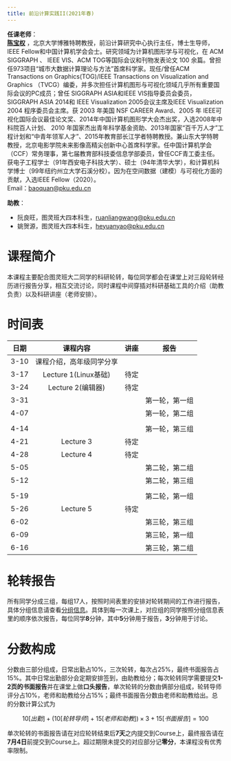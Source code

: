 ```yaml
---
title: 前沿计算实践II(2021年春)
---
```


**任课老师**：  
[**陈宝权**](http://cfcs.pku.edu.cn/baoquan/) ，北京大学博雅特聘教授，前沿计算研究中心执行主任，博士生导师，IEEE Fellow和中国计算机学会会士。研究领域为计算机图形学与可视化，在 ACM SIGGRAPH 、 IEEE VIS、ACM TOG等国际会议和刊物发表论文 100 余篇。曾担任973项目“城市大数据计算理论与方法”首席科学家。现任/曾任ACM Transactions on Graphics(TOG)/IEEE Transactions on Visualization and Graphics （TVCG）编委，并多次担任计算机图形与可视化领域几乎所有重要国际会议的PC成员；曾任 SIGGRAPH ASIA和IEEE VIS指导委员会委员，SIGGRAPH ASIA 2014和 IEEE Visualization 2005会议主席及IEEE Visualization 2004 程序委员会主席。获 2003 年美国 NSF CAREER Award、2005 年 IEEE可视化国际会议最佳论文奖、2014年中国计算机图形学大会杰出奖，入选2008年中科院百人计划、 2010 年国家杰出青年科学基金资助、2013年国家“百千万人才”工程计划和“中青年领军人才”、2015年教育部长江学者特聘教授。兼山东大学特聘教授，北京电影学院未来影像高精尖创新中心首席科学家。任中国计算机学会（CCF）常务理事，第七届教育部科技委信息学部委员，曾任CCF青工委主任。获电子工程学士（91年西安电子科技大学）、硕士（94年清华大学），和计算机科学博士（99年纽约州立大学石溪分校）。因为在空间数据（建模）与可视化方面的贡献，入选IEEE Fellow（2020）。    
Email：baoquan@pku.edu.cn

**助教**：

* 阮良旺，图灵班大四本科生，ruanliangwang@pku.edu.cn
* 姚贺源，图灵班大四本科生，heyuanyao@pku.edu.cn

# 课程简介

本课程主要配合图灵班大二同学的科研轮转，每位同学都会在课堂上对三段轮转经历进行报告分享，相互交流讨论，同时课程中间穿插对科研基础工具的介绍（助教负责）以及科研讲座（老师安排）。

# 时间表

|日期|课程内容|讲座|报告|
|:-:|:-:|:-:|:-:|
|3-10|课程介绍，高年级同学分享|||
|3-17|Lecture 1(Linux基础)|待定||
|3-24|Lecture 2(编辑器)|待定||
|3-31|||第一轮，第一组|
|4-07|||第一轮，第二组|
|||||
|4-14|||第一轮，第三组|
|4-21|Lecture 3|待定||
|4-28|Lecture 4|待定||
|5-05|||第二轮，第二组|
|5-12|||第二轮，第三组|
|||||
|5-19|||第二轮，第一组|
|5-26|Lecture 5|待定||
|6-02|||第三轮，第三组|
|6-09|||第三轮，第一组|
|6-16|||第三轮，第二组|

# 轮转报告

所有同学分成三组，每组17人，按照时间表里的安排对轮转期间的工作进行报告，具体分组信息请查看[分组信息](./assets/group.xls)。具体到每一次课上，对应组的同学按照分组信息表里的顺序依次报告，每位同学**8**分钟，其中**5**分钟用于报告，**3**分钟用于讨论。

# 分数构成

分数由三部分组成，日常出勤占10%，三次轮转，每次占25%，最终书面报告占15%。其中日常出勤部分会定期安排签到，由助教给分；每次轮转同学需要提交**1-2页的书面报告**并在课堂上做**口头报告**，单次轮转的分数由俩部分组成，轮转导师评分占10%，老师和助教给分占15%；最终书面报告分数由老师和助教给出。总的分数计算公式为

$$10[出勤]+(10[轮转导师]+15[老师和助教])\times 3+15[书面报告]=100$$

单次轮转的书面报告请在对应轮转结束后**7天**之内提交到Course上，最终报告请在**7月4日**前提交到Course上。超过期限未提交的对应部分记**零分**，本课程没有优秀率限制。